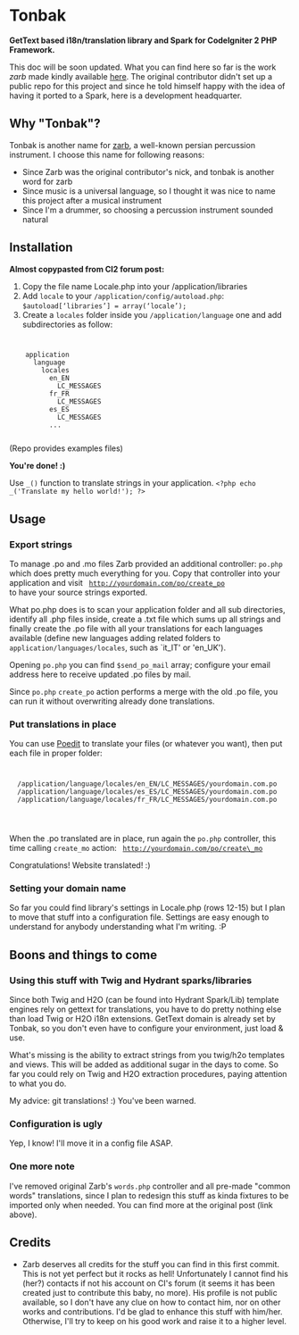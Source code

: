 # Tonbak
**GetText based i18n/translation library and Spark for CodeIgniter 2 PHP Framework.**

This doc will be soon updated. What you can find here so far is the work *zarb* made kindly available [here](http://codeigniter.com/forums/viewthread/94922/#951403).
The original contributor didn't set up a public repo for this project and since he told himself happy with the idea of having it ported to a Spark, here is a development headquarter.

## Why "Tonbak"?

Tonbak is another name for [zarb](http://en.wikipedia.org/wiki/Tonbak), a well-known persian percussion instrument. I choose this name for following reasons:

- Since Zarb was the original contributor's nick, and tonbak is another word for zarb
- Since music is a universal language, so I thought it was nice to name this project after a musical instrument
- Since I'm a drummer, so choosing a percussion instrument sounded natural

## Installation

**Almost copypasted from CI2 forum post:**

1. Copy the file name Locale.php into your /application/libraries
1. Add  `locale` to your `/application/config/autoload.php`:
`$autoload[‘libraries’] = array(‘locale’);`
1. Create a `locales` folder inside you `/application/language` one and add subdirectories as follow:
<code>
<pre>
    application
      language
        locales
          en_EN
            LC_MESSAGES
          fr_FR
            LC_MESSAGES
          es_ES
            LC_MESSAGES
          ...
</pre>
</code>
(Repo provides examples files)

**You're done! :)**

Use `_()` function to translate strings in your application.
`<?php echo _('Translate my hello world!'); ?>`

## Usage

### Export strings

To manage .po and .mo files Zarb provided an additional controller: `po.php` which does pretty much everything for you.
Copy that controller into your application and visit
<code>
http://yourdomain.com/po/create_po
</code>
to have your source strings exported.

What po.php does is to scan your application folder and all sub directories, identify all .php files inside, create a .txt file which sums up all strings and finally create the .po file with all your translations for each languages available (define new languages adding related folders to `application/languages/locales`, such as `it\_IT' or 'en\_UK').

Opening `po.php` you can find `$send_po_mail` array; configure your email address here to receive updated .po files by mail.

Since `po.php` `create_po` action performs a merge with the old .po file, you can run it without overwriting already done translations.


### Put translations in place

You can use [Poedit](http://www.poedit.net/) to translate your files (or whatever you want), then put each file in proper folder:
<code>
<pre>
  /application/language/locales/en_EN/LC_MESSAGES/yourdomain.com.po
  /application/language/locales/es_ES/LC_MESSAGES/yourdomain.com.po
  /application/language/locales/fr_FR/LC_MESSAGES/yourdomain.com.po
</pre>
</code>

When the .po translated are in place, run again the `po.php` controller, this time calling `create_mo` action:
<code>
http://yourdomain.com/po/create\_mo
</code>

Congratulations! Website translated! :)

### Setting your domain name

So far you could find library's settings in Locale.php (rows 12-15) but I plan to move that stuff into a configuration file.
Settings are easy enough to understand for anybody understanding what I'm writing. :P


## Boons and things to come

### Using this stuff with Twig and Hydrant sparks/libraries

Since both Twig and H2O (can be found into Hydrant Spark/Lib) template engines rely on gettext for translations, you have to do pretty nothing else than load Twig or H2O i18n extensions. GetText domain is already set by Tonbak, so you don't even have to configure your environment, just load & use.

What's missing is the ability to extract strings from you twig/h2o templates and views. This will be added as additional sugar in the days to come.
So far you could rely on Twig and H2O extraction procedures, paying attention to what you do.

My advice: git translations! :) You've been warned.

### Configuration is ugly

Yep, I know! I'll move it in a config file ASAP.

### One more note

I've removed original Zarb's `words.php` controller and all pre-made "common words" translations, since I plan to redesign this stuff as kinda fixtures to be imported only when needed. You can find more at the original post (link above).

## Credits

- Zarb deserves all credits for the stuff you can find in this first commit. This is not yet perfect but it rocks as hell!
Unfortunately I cannot find his (her?) contacts if not his account on CI's forum (it seems it has been created just to contribute this baby, no more). His profile is not public available, so I don't have any clue on how to contact him, nor on other works and contributions.
I'd be glad to enhance this stuff with him/her. Otherwise, I'll try to keep on his good work and raise it to a higher level.